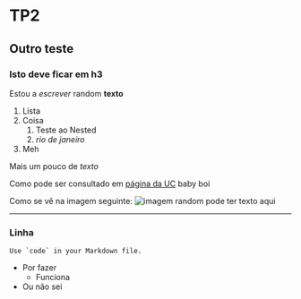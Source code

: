 # TP2

## Outro teste

### Isto deve ficar em h3

Estou a *escrever* random __texto__

1. Lista
2. Coisa
    1. Teste ao Nested
    2. *rio de janeiro*
3. Meh

Mais um pouco de _texto_

Como pode ser consultado em [página da UC](http://www.uc.pt) baby boi

Como se vê na imagem seguinte: ![imagem random](https://picsum.photos/200/300) pode ter texto aqui

---

### Linha

``Use `code` in your Markdown file.``

- Por fazer
  - Funciona
- Ou não sei

